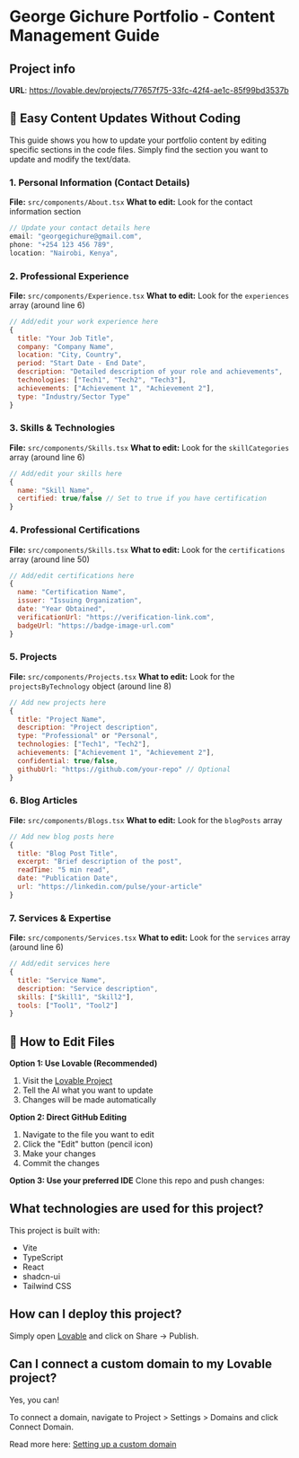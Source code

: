 # George Gichure Portfolio - Content Management Guide

## Project info

**URL**: https://lovable.dev/projects/77657f75-33fc-42f4-ae1c-85f99bd3537b

## 🎯 Easy Content Updates Without Coding

This guide shows you how to update your portfolio content by editing specific sections in the code files. Simply find the section you want to update and modify the text/data.

### 1. Personal Information (Contact Details)
**File:** `src/components/About.tsx`
**What to edit:** Look for the contact information section
```javascript
// Update your contact details here
email: "georgegichure@gmail.com",
phone: "+254 123 456 789", 
location: "Nairobi, Kenya",
```

### 2. Professional Experience
**File:** `src/components/Experience.tsx`
**What to edit:** Look for the `experiences` array (around line 6)
```javascript
// Add/edit your work experience here
{
  title: "Your Job Title",
  company: "Company Name",
  location: "City, Country", 
  period: "Start Date - End Date",
  description: "Detailed description of your role and achievements",
  technologies: ["Tech1", "Tech2", "Tech3"],
  achievements: ["Achievement 1", "Achievement 2"],
  type: "Industry/Sector Type"
}
```

### 3. Skills & Technologies  
**File:** `src/components/Skills.tsx`
**What to edit:** Look for the `skillCategories` array (around line 6)
```javascript
// Add/edit your skills here
{
  name: "Skill Name",
  certified: true/false // Set to true if you have certification
}
```

### 4. Professional Certifications
**File:** `src/components/Skills.tsx` 
**What to edit:** Look for the `certifications` array (around line 50)
```javascript
// Add/edit certifications here
{
  name: "Certification Name",
  issuer: "Issuing Organization",
  date: "Year Obtained", 
  verificationUrl: "https://verification-link.com",
  badgeUrl: "https://badge-image-url.com"
}
```

### 5. Projects
**File:** `src/components/Projects.tsx`
**What to edit:** Look for the `projectsByTechnology` object (around line 8)
```javascript
// Add new projects here
{
  title: "Project Name",
  description: "Project description", 
  type: "Professional" or "Personal",
  technologies: ["Tech1", "Tech2"],
  achievements: ["Achievement 1", "Achievement 2"],
  confidential: true/false,
  githubUrl: "https://github.com/your-repo" // Optional
}
```

### 6. Blog Articles
**File:** `src/components/Blogs.tsx`
**What to edit:** Look for the `blogPosts` array
```javascript
// Add new blog posts here
{
  title: "Blog Post Title",
  excerpt: "Brief description of the post",
  readTime: "5 min read",
  date: "Publication Date", 
  url: "https://linkedin.com/pulse/your-article"
}
```

### 7. Services & Expertise
**File:** `src/components/Services.tsx`
**What to edit:** Look for the `services` array (around line 6)
```javascript
// Add/edit services here
{
  title: "Service Name",
  description: "Service description",
  skills: ["Skill1", "Skill2"],
  tools: ["Tool1", "Tool2"]
}
```

## 🔧 How to Edit Files

**Option 1: Use Lovable (Recommended)**
1. Visit the [Lovable Project](https://lovable.dev/projects/77657f75-33fc-42f4-ae1c-85f99bd3537b)
2. Tell the AI what you want to update
3. Changes will be made automatically

**Option 2: Direct GitHub Editing**
1. Navigate to the file you want to edit
2. Click the "Edit" button (pencil icon)
3. Make your changes
4. Commit the changes

**Option 3: Use your preferred IDE**
Clone this repo and push changes:

## What technologies are used for this project?

This project is built with:

- Vite
- TypeScript
- React
- shadcn-ui
- Tailwind CSS

## How can I deploy this project?

Simply open [Lovable](https://lovable.dev/projects/77657f75-33fc-42f4-ae1c-85f99bd3537b) and click on Share -> Publish.

## Can I connect a custom domain to my Lovable project?

Yes, you can!

To connect a domain, navigate to Project > Settings > Domains and click Connect Domain.

Read more here: [Setting up a custom domain](https://docs.lovable.dev/tips-tricks/custom-domain#step-by-step-guide)
